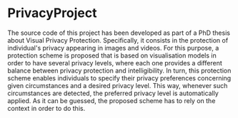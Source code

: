 # PrivacyProject
The source code of this project has been developed as part of a PhD thesis about Visual Privacy Protection.
Specifically, it consists in the protection of individual's privacy appearing in images and videos. For this
purpose, a protection scheme is proposed that is based on visualisation models in order to have several privacy
levels, where each one provides a different balance between privacy protection and intelligibility. In turn,
this protection scheme enables individuals to specify their privacy preferences concerning given circumstances
and a desired privacy level. This way, whenever such circumstances are detected, the preferred privacy level is
automatically applied. As it can be guessed, the proposed scheme has to rely on the context in order to do this.
